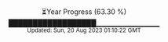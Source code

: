 <p align="center">
⏳Year Progress (63.30 %) <br>
██████████████████▁▁▁▁▁▁▁▁▁▁▁▁ <br>
<sub>Updated: Sun, 20 Aug 2023 01:10:22 GMT</sub>
</p>

